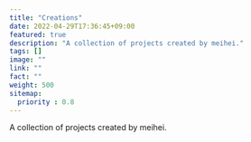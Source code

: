 ```yaml
---
title: "Creations"
date: 2022-04-29T17:36:45+09:00
featured: true
description: "A collection of projects created by meihei."
tags: []
image: ""
link: ""
fact: ""
weight: 500
sitemap:
  priority : 0.8
---
```


A collection of projects created by meihei.
